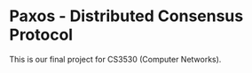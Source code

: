 # Paxos - Distributed Consensus Protocol

This is our final project for CS3530 (Computer Networks).

